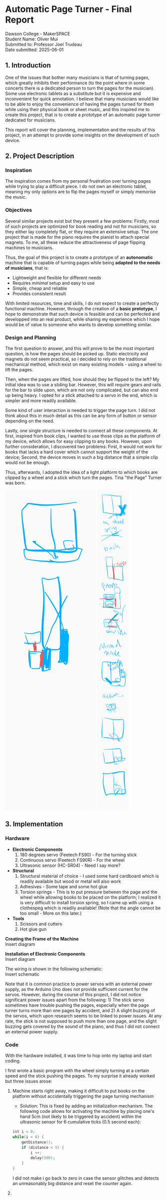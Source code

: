 # Automatic Page Turner - Final Report

Dawson College - MakerSPACE  
Student Name: Oliver Mui  
Submitted to: Professor Joel Trudeau  
Date submitted: 2025-06-01    

## 1. Introduction

One of the issues that bother many musicians is that of turning pages, which greatly inhibits their performance (to the point where in some concerts there is a dedicated person to turn the pages for the musician). Some use electronic tablets as a substitute but it is expensive and inconvenient for quick annotation. I believe that many musicians would like to be able to enjoy the convenience of having the pages turned for them while using their physical book or sheet music, and this inspired me to create this project, that is to create a prototype of an automatic page turner dedicated for musicians.   

This report will cover the planning, implementation and the results of this project, in an attempt to provide some insights on the development of such device.    

## 2. Project Description

### Inspiration

The inspiration comes from my personal frustration over turning pages while trying to play a difficult piece. I do not own an electronic tablet, meaning my only options are to flip the pages myself or simply memorise the music.     

### Objectives

Several similar projects exist but they present a few problems: Firstly, most of such projects are optimized for book reading and not for musicians, so they either lay completely flat, or they require an extensive setup. The one project that is made for the piano requires the pianist to attach special magnets. To me, all these reduce the attractiveness of page flipping machines to musicians.   

Thus, the goal of this project is to create a prototype of an **autonomatic** machine that is capable of turning pages while being **adapted to the needs of musicians**, that is:
- Lightweight and flexible for different needs
- Requires *minimal* setup and easy to use
- Simple, cheap and reliable
- Provides consistent result    

With limited resources, time and skills, I do not expect to create a perfectly functional machine. However, through the creation of a **basic prototype**, I hope to demonstrate that such device is feasible and can be perfected and developped into an real product, while sharing my experience which I hope would be of value to someone who wants to develop something similar.     

### Design and Planning

The first question to answer, and this will prove to be the most important question, is how the pages should be picked up. Static electricity and magnets do not seem practical, so I decided to rely on the traditional mechanical method, which exist on many existing models - using a wheel to lift the pages.    

Then, when the pages are lifted, how should they be flipped to the left? My initial idea was to use a sliding bar. However, this will require gears and rails for the bar to slide upon, which are not only complicated, but can also end up being heavy. I opted for a stick attached to a servo in the end, which is simpler and more readily available.    

Some kind of user interaction is needed to trigger the page turn. I did not think about this in much detail as this can be any form of button or sensor depending on the need.    

Lastly, one single structure is needed to connect all these components. At first, inspired from book clips, I wanted to use those clips as the platform of my device, which allows for easy clipping to any books. However, upon further consideration, I discovered two problems: First, it would not work for books that lacks a hard cover which cannot support the weight of the device; Second, the device moves in such a big distance that a simple clip would not be enough.    

Thus, afterwards, I adopted the idea of a light platform to which books are clipped by a wheel and a stick which turn the pages. Tina "the Page" Turner was born.   

![Brainstorming doodle](/images/doodle1.png) ![Brainstorming doodle](/images/doodle2.png)

## 3. Implementation

### Hardware

- **Electronic Components**
    1. 180 degrees servo (Feetech FS90) - For the turning stick
    2. Continuous servo (Feetech FS90R) - For the wheel
    3. Ultrasonic sensor (HC-SR04) - Need I say more?   
- **Structural**
    1. Structural material of choice - I used some hard cardboard which is readily available but wood or metal will also work
    2. Adhesives - Some tape and some hot glue
    3. Torsion springs - This is to put pressure between the page and the wheel while allowing books to be placed on the platform; I realized it is very difficult to install torsion spring, so I came up with using a clothespeg which is readily available! (Note that the angle cannot be too small - More on this later.)
- **Tools**
    1. Scissors and cutters
    2. Hot glue gun

**Creating the Frame of the Machine**    
Insert diagram     

**Installation of Electronic Components**     
Insert diagram    

The wiring is shown in the following schematic:     
Insert schematic    

Note that it is common practice to power servos with an external power supply, as the Arduino Uno does not provide sufficient current for the servos. However, during the course of this project, I did not notice significant power issues apart from the following: 1) The stick servo sometimes have trouble pushing the pages, especially when the page turner turns more than one pages by accident, and 2) A slight buzzing of the servos, which upon research seems to be linked to power issues. At any rate, the stick is not supposed to push more than one page, and the slight buzzing gets covered by the sound of the piano, and thus I did not connect an external power supply.    

### Code

With the hardware installed, it was time to hop onto my laptop and start coding.

I first wrote a basic program with the wheel simply turning at a certain speed and the stick pushing the pages. To my surprise it already worked but three issues arose:    

1. Machine starts right away, making it difficult to put books on the platform without accidentally triggering the page turning mechanism
    - Solution: This is fixed by adding an initialization mechanism. The following code allows for activating the machine by placing one's hand 5cm (not likely to be triggered by accident) within the ultrasonic sensor for 6 cumulative ticks (0.5 second each):     
    ```C++
    int i = 0;
    while(i < 6) {
        getDistance();
        if (distance < 5) {
            i ++;
            delay(500);
        }
    }
    ```
    I did not make i go back to zero in case the sensor glitches and detects an unreasonably big distance and reset the counter again.
    
2. 